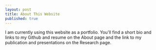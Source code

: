 ```yaml
---
layout: post
title: About This Website
published: true
---
```


I am currently using this website as a portfolio. You'll find a short bio and links to my Github and resume on the About page and the link to my publication and presentations on the Research page.
